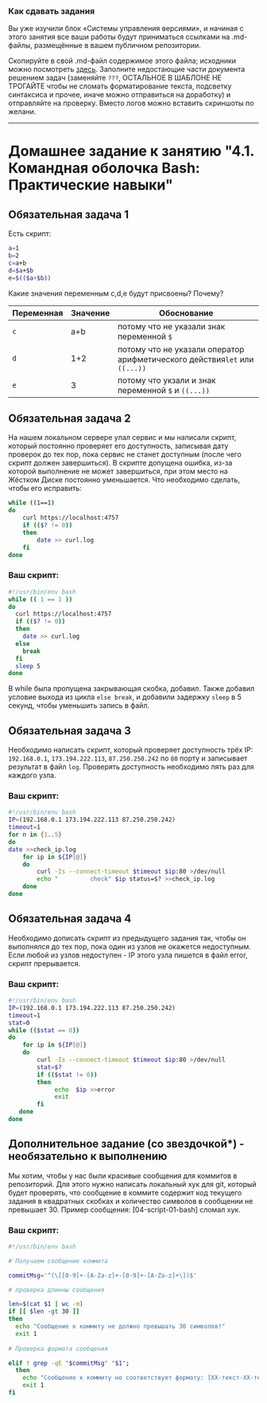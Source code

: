 ### Как сдавать задания

Вы уже изучили блок «Системы управления версиями», и начиная с этого занятия все ваши работы будут приниматься ссылками на .md-файлы, размещённые в вашем публичном репозитории.

Скопируйте в свой .md-файл содержимое этого файла; исходники можно посмотреть [здесь](https://raw.githubusercontent.com/netology-code/sysadm-homeworks/devsys10/04-script-01-bash/README.md). Заполните недостающие части документа решением задач (заменяйте `???`, ОСТАЛЬНОЕ В ШАБЛОНЕ НЕ ТРОГАЙТЕ чтобы не сломать форматирование текста, подсветку синтаксиса и прочее, иначе можно отправиться на доработку) и отправляйте на проверку. Вместо логов можно вставить скриншоты по желани.

---


# Домашнее задание к занятию "4.1. Командная оболочка Bash: Практические навыки"

## Обязательная задача 1

Есть скрипт:
```bash
a=1
b=2
c=a+b
d=$a+$b
e=$(($a+$b))
```

Какие значения переменным c,d,e будут присвоены? Почему?

| Переменная  | Значение | Обоснование |
| ------------- | ------------- | ------------- |
| `c`  | a+b  | потому что не указали знак переменной `$` |
| `d`  | 1+2  | потому что не указали оператор арифметического действия`let` или `((...))` |
| `e`  | 3  | потому что укзали и знак переменной `$` и `((...))` |


## Обязательная задача 2
На нашем локальном сервере упал сервис и мы написали скрипт, который постоянно проверяет его доступность, записывая дату проверок до тех пор, пока сервис не станет доступным (после чего скрипт должен завершиться). В скрипте допущена ошибка, из-за которой выполнение не может завершиться, при этом место на Жёстком Диске постоянно уменьшается. Что необходимо сделать, чтобы его исправить:
```bash
while ((1==1)
do
	curl https://localhost:4757
	if (($? != 0))
	then
		date >> curl.log
	fi
done
```

### Ваш скрипт:
```bash
#!/usr/bin/env bash
while (( 1 == 1 ))
do
  curl https://localhost:4757
  if (($? != 0))
  then
    date >> curl.log
  else
    break
  fi
  sleep 5
done
```
В while была пропущена закрывающая скобка, добавил. Также добавил условие выхода из цикла `else break`, и добавили задержку `sleep` в 5 секунд, чтобы уменьшить запись в файл.  

## Обязательная задача 3
Необходимо написать скрипт, который проверяет доступность трёх IP: `192.168.0.1`, `173.194.222.113`, `87.250.250.242` по `80` порту и записывает результат в файл `log`. Проверять доступность необходимо пять раз для каждого узла.

### Ваш скрипт:
```bash
#!/usr/bin/env bash
IP=(192.168.0.1 173.194.222.113 87.250.250.242)
timeout=1
for n in {1..5}
do
date >>check_ip.log
    for ip in ${IP[@]}
    do
        curl -Is --connect-timeout $timeout $ip:80 >/dev/null
        echo "         check" $ip status=$? >>check_ip.log
    done
done
```

## Обязательная задача 4
Необходимо дописать скрипт из предыдущего задания так, чтобы он выполнялся до тех пор, пока один из узлов не окажется недоступным. Если любой из узлов недоступен - IP этого узла пишется в файл error, скрипт прерывается.

### Ваш скрипт:
```bash
#!/usr/bin/env bash
IP=(192.168.0.1 173.194.222.113 87.250.250.242)
timeout=1
stat=0
while (($stat == 0))
do
    for ip in ${IP[@]}
    do
        curl -Is --connect-timeout $timeout $ip:80 >/dev/null
        stat=$?
        if (($stat != 0))
        then             
             echo  $ip >>error
			 exit
        fi
   done
done
```

## Дополнительное задание (со звездочкой*) - необязательно к выполнению

Мы хотим, чтобы у нас были красивые сообщения для коммитов в репозиторий. Для этого нужно написать локальный хук для git, который будет проверять, что сообщение в коммите содержит код текущего задания в квадратных скобках и количество символов в сообщении не превышает 30. Пример сообщения: \[04-script-01-bash\] сломал хук.

### Ваш скрипт:
```bash
#!/usr/bin/env bash

# Получаем сообщение коммита

commitMsg='^(\[[0-9]+-[A-Za-z]+-[0-9]+-[A-Za-z]+\])$'

# проверка длинны сообщения

len=$(cat $1 | wc -m)
if [[ $len -gt 30 ]]
then
  echo "Сообщение к коммиту не должно превышать 30 символов!"
  exit 1
  
# Проверка формата сообщения 

elif ! grep -qE "$commitMsg" "$1";
  then
    echo "Сообщение к коммиту не соответствует формату: [XX-текст-XX-текст]"
    exit 1
fi
```